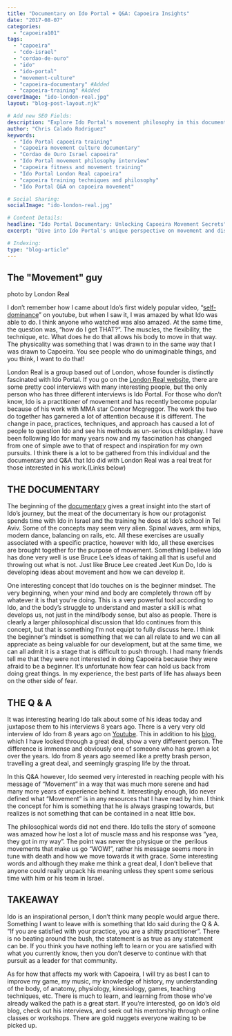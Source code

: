 ```yaml
---
title: "Documentary on Ido Portal + Q&A: Capoeira Insights"
date: "2017-08-07"
categories:
  - "capoeira101"
tags:
  - "capoeira"
  - "cdo-israel"
  - "cordao-de-ouro"
  - "ido"
  - "ido-portal"
  - "movement-culture"
  - "capoeira-documentary" #Added
  - "capoeira-training" #Added
coverImage: "ido-london-real.jpg"
layout: "blog-post-layout.njk"

# Add new SEO Fields:
description: "Explore Ido Portal's movement philosophy in this documentary, featuring capoeira insights, Q&A, and training methodologies. Watch now!"
author: "Chris Calado Rodriguez"
keywords:
  - "Ido Portal capoeira training"
  - "capoeira movement culture documentary"
  - "Cordao de Ouro Israel capoeira"
  - "Ido Portal movement philosophy interview"
  - "capoeira fitness and movement training"
  - "Ido Portal London Real capoeira"
  - "capoeira training techniques and philosophy"
  - "Ido Portal Q&A on capoeira movement"

# Social Sharing:
socialImage: "ido-london-real.jpg"

# Content Details:
headline: "Ido Portal Documentary: Unlocking Capoeira Movement Secrets"
excerpt: "Dive into Ido Portal's unique perspective on movement and discover how it applies to capoeira training, philosophy, and performance."

# Indexing:
type: "blog-article"
---
```


## The "Movement" guy

photo by London Real

I don’t remember how I came about Ido’s first widely popular video, “[self-dominance](https://www.youtube.com/watch?v=6_eTg6gMTE0)” on youtube, but when I saw it, I was amazed by what Ido was able to do. I think anyone who watched was also amazed. At the same time, the question was, “how do I get THAT?”. The muscles, the flexibility, the technique, etc. What does he do that allows his body to move in that way. The physicality was something that I was drawn to in the same way that I was drawn to Capoeira. You see people who do unimaginable things, and you think, I want to do that!

London Real is a group based out of London, whose founder is distinctly fascinated with Ido Portal. If you go on the [London Real website](https://londonreal.tv/), there are some pretty cool interviews with many interesting people, but the only person who has three different interviews is Ido Portal. For those who don’t know, Ido is a practitioner of movement and has recently become popular because of his work with MMA star Connor Mcgreggor. The work the two do together has garnered a lot of attention because it is different. The change in pace, practices, techniques, and approach has caused a lot of people to question Ido and see his methods as un-serious childsplay. I have been following Ido for many years now and my fascination has changed from one of simple awe to that of respect and inspiration for my own pursuits. I think there is a lot to be gathered from this individual and the documentary and Q&A that Ido did with London Real was a real treat for those interested in his work.(Links below)

## THE DOCUMENTARY

The beginning of the [documentary](https://londonreal.tv/ido-portal-just-move-documentary-full-movie/) gives a great insight into the start of Ido’s journey, but the meat of the documentary is how our protagonist spends time with Ido in Israel and the training he does at Ido’s school in Tel Aviv. Some of the concepts may seem very alien. Spinal waves, arm whips, modern dance, balancing on rails, etc. All these exercises are usually associated with a specific practice, however with Ido, all these exercises are brought together for the purpose of movement. Something I believe Ido has done very well is use Bruce Lee’s ideas of taking all that is useful and throwing out what is not. Just like Bruce Lee created Jeet Kun Do, Ido is developing ideas about movement and how we can develop it.

One interesting concept that Ido touches on is the beginner mindset. The very beginning, when your mind and body are completely thrown off by whatever it is that you’re doing. This is a very powerful tool according to Ido, and the body’s struggle to understand and master a skill is what develops us, not just in the mind/body sense, but also as people. There is clearly a larger philosophical discussion that Ido continues from this concept, but that is something I’m not equipt to fully discuss here. I think the beginner’s mindset is something that we can all relate to and we can all appreciate as being valuable for our development, but at the same time, we can all admit it is a stage that is difficult to push through. I had many friends tell me that they were not interested in doing Capoeira because they were afraid to be a beginner. It’s unfortunate how fear can hold us back from doing great things. In my experience, the best parts of life has always been on the other side of fear.

## THE Q & A

It was interesting hearing Ido talk about some of his ideas today and juxtapose them to his interviews 8 years ago. There is a very very old interview of Ido from 8 years ago on [Youtube](https://www.youtube.com/watch?v=A6l6iu9IxRA). This in addition to his [blog](http://idoportal.blogspot.com/), which I have looked through a great deal, show a very different person. The difference is immense and obviously one of someone who has grown a lot over the years. Ido from 8 years ago seemed like a pretty brash person, travelling a great deal, and seemingly grasping life by the throat.

In this Q&A however, Ido seemed very interested in reaching people with his message of “Movement” in a way that was much more serene and had many more years of experience behind it. Interestingly enough, Ido never defined what “Movement” is in any resources that I have read by him. I think the concept for him is something that he is always grasping towards, but realizes is not something that can be contained in a neat little box.

The philosophical words did not end there. Ido tells the story of someone was amazed how he lost a lot of muscle mass and his response was “yea, they got in my way”. The point was never the physique or the  perilous movements that make us go “WOW!”, rather his message seems more in tune with death and how we move towards it with grace. Some interesting words and although they make me think a great deal, I don’t believe that anyone could really unpack his meaning unless they spent some serious time with him or his team in Israel.

## TAKEAWAY

Ido is an inspirational person, I don’t think many people would argue there. Something I want to leave with is something that Ido said during the Q & A. “If you are satisfied with your practice, you are a shitty practitioner”. There is no beating around the bush, the statement is as true as any statement can be. If you think you have nothing left to learn or you are satisfied with what you currently know, then you don’t deserve to continue with that pursuit as a leader for that community.

As for how that affects my work with Capoeira, I will try as best I can to improve my game, my music, my knowledge of history, my understanding of the body, of anatomy, physiology, kinesiology, games, teaching techniques, etc. There is much to learn, and learning from those who’ve already walked the path is a great start. If you’re interested, go on Ido’s old blog, check out his interviews, and seek out his mentorship through online classes or workshops. There are gold nuggets everyone waiting to be picked up.